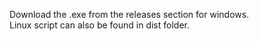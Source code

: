 Download the .exe from the releases section for windows.  
Linux script can also be found in dist folder.  
